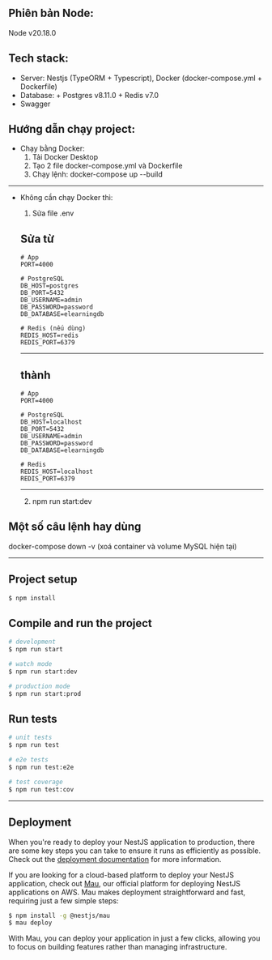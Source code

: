 ## Phiên bản Node:
  Node v20.18.0

## Tech stack:
  - Server: Nestjs (TypeORM + Typescript), Docker (docker-compose.yml + Dockerfile)
  - Database: + Postgres v8.11.0
              + Redis v7.0
  - Swagger

## Hướng dẫn chạy project:
  * Chạy bằng Docker:
    1. Tải Docker Desktop
    2. Tạo 2 file docker-compose.yml và Dockerfile
    3. Chạy lệnh: docker-compose up --build 
  ------------------------------------------------
  * Không cần chạy Docker thì:
    1. Sửa file .env 

    Sửa từ
    --------------------------
        # App
        PORT=4000

        # PostgreSQL
        DB_HOST=postgres
        DB_PORT=5432
        DB_USERNAME=admin
        DB_PASSWORD=password
        DB_DATABASE=elearningdb

        # Redis (nếu dùng)
        REDIS_HOST=redis
        REDIS_PORT=6379

    -------------------------
    thành
    -----------------------
        # App
        PORT=4000

        # PostgreSQL
        DB_HOST=localhost
        DB_PORT=5432
        DB_USERNAME=admin
        DB_PASSWORD=password
        DB_DATABASE=elearningdb

        # Redis
        REDIS_HOST=localhost
        REDIS_PORT=6379
    ------------------------
    2. npm run start:dev
  
## Một số câu lệnh hay dùng
  docker-compose down -v (xoá container và volume MySQL hiện tại)
_______________________________________________________________________________________________

## Project setup

```bash
$ npm install
```

## Compile and run the project

```bash
# development
$ npm run start

# watch mode
$ npm run start:dev

# production mode
$ npm run start:prod
```

## Run tests

```bash
# unit tests
$ npm run test

# e2e tests
$ npm run test:e2e

# test coverage
$ npm run test:cov
```
_______________________________________________________________________________________________

## Deployment

When you're ready to deploy your NestJS application to production, there are some key steps you can take to ensure it runs as efficiently as possible. Check out the [deployment documentation](https://docs.nestjs.com/deployment) for more information.

If you are looking for a cloud-based platform to deploy your NestJS application, check out [Mau](https://mau.nestjs.com), our official platform for deploying NestJS applications on AWS. Mau makes deployment straightforward and fast, requiring just a few simple steps:

```bash
$ npm install -g @nestjs/mau
$ mau deploy
```

With Mau, you can deploy your application in just a few clicks, allowing you to focus on building features rather than managing infrastructure.


